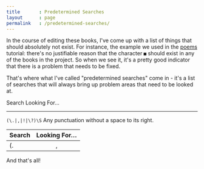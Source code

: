 ```yaml
---
title       : Predetermined Searches
layout      : page
permalink   : /predetermined-searches/
---
```

In the course of editing these books, I've come up with a list of things that should absolutely not exist. For instance, the example we used in the [poems](/poems) tutorial: there's no justifiable reason that the character `■` should exist in any of the books in the project. So when we see it, it's a pretty good indicator that there is a problem that needs to be fixed. 

That's where what I've called "predetermined searches" come in - it's a list of searches that will always bring up problem areas that need to be looked at. 

Search                   Looking For…
--------                 -------------
`(\.|,|!|\?)\S`          Any punctuation without a space to its right.

| Search        | Looking For…  |
| ------------- |:-------------:|
| (\.|,|!|\?)\S | Any punctuation without a space to its immediate right. |

And that's all!

